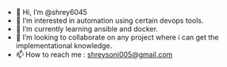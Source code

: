 - 👋 Hi, I’m @shrey6045
- 👀 I’m interested in automation using certain devops tools.
- 🌱 I’m currently learning ansible and docker.
- 💞️ I’m looking to collaborate on any project where i can get the implementational knowledge.
- 📫 How to reach me : shreysoni005@gmail.com

<!---
shrey6045/shrey6045 is a ✨ special ✨ repository because its `README.md` (this file) appears on your GitHub profile.
You can click the Preview link to take a look at your changes.
--->
